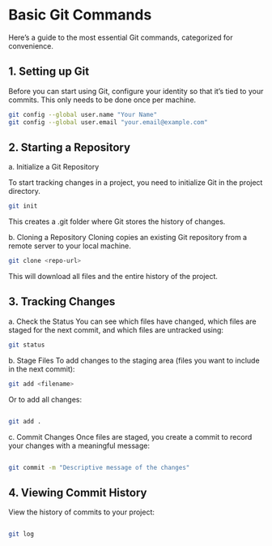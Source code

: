 # Basic Git Commands

Here’s a guide to the most essential Git commands, categorized for convenience.

## 1. Setting up Git

Before you can start using Git, configure your identity so that it’s tied to your commits. This only needs to be done once per machine.

```bash
git config --global user.name "Your Name"
git config --global user.email "your.email@example.com"

```

## 2. Starting a Repository

a. Initialize a Git Repository

To start tracking changes in a project, you need to initialize Git in the project directory.

```bash
git init

```

This creates a .git folder where Git stores the history of changes.

b. Cloning a Repository
Cloning copies an existing Git repository from a remote server to your local machine.

```bash
git clone <repo-url>
```
This will download all files and the entire history of the project.


## 3. Tracking Changes

a. Check the Status
You can see which files have changed, which files are staged for the next commit, and which files are untracked using:

```bash 
git status

```

b. Stage Files
To add changes to the staging area (files you want to include in the next commit):

```bash
git add <filename>

```
Or to add all changes:

```bash

git add .

```

c. Commit Changes
Once files are staged, you create a commit to record your changes with a meaningful message:

```bash

git commit -m "Descriptive message of the changes"
```

## 4. Viewing Commit History
View the history of commits to your project:

```bash

git log

```